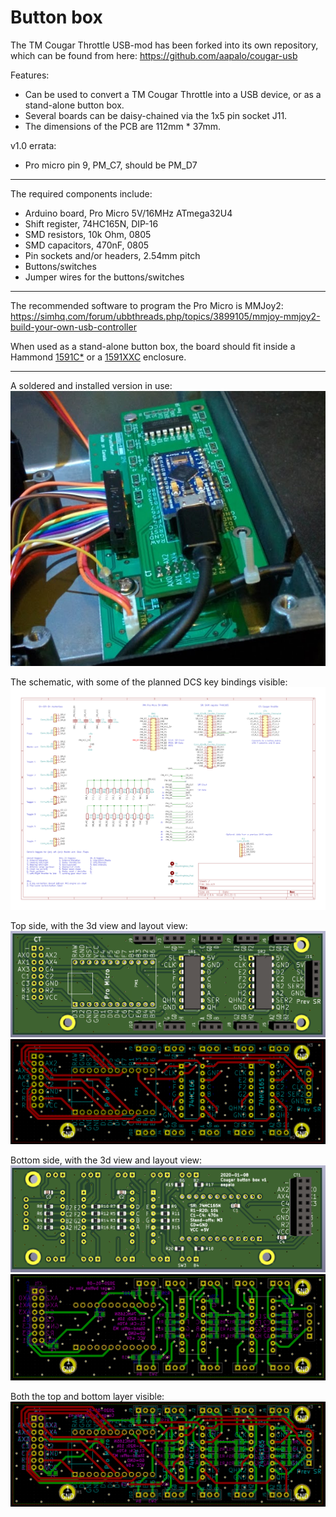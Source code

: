 # Button box

The TM Cougar Throttle USB-mod has been forked into its own repository, which can be found from here: 
<https://github.com/aapalo/cougar-usb>

Features:
- Can be used to convert a TM Cougar Throttle into a USB device, or as a stand-alone button box.
- Several boards can be daisy-chained via the 1x5 pin socket J11.
- The dimensions of the PCB are 112mm * 37mm.

v1.0 errata:
- Pro micro pin 9, PM_C7, should be PM_D7


----

The required components include:
- Arduino board, Pro Micro 5V/16MHz ATmega32U4
- Shift register, 74HC165N, DIP-16
- SMD resistors, 10k Ohm, 0805
- SMD capacitors, 470nF, 0805
- Pin sockets and/or headers, 2.54mm pitch
- Buttons/switches
- Jumper wires for the buttons/switches

----

The recommended software to program the Pro Micro is MMJoy2:
<https://simhq.com/forum/ubbthreads.php/topics/3899105/mmjoy-mmjoy2-build-your-own-usb-controller>

When used as a stand-alone button box, the board should fit inside a Hammond [1591C*](1) or a [1591XXC](2) enclosure.

[1]: <http://www.hammondmfg.com/dwg2.htm>
[2]: <https://www.hammfg.com/part/1591XXCBK>
[3]: <http://www.hammondmfg.com/dwg2XX.htm>

----

[//]: # (Todo: add pictures of a soldered version)

A soldered and installed version in use:
![](./pics/demo.png)

The schematic, with some of the planned DCS key bindings visible:
![](./pics/schema.png)

Top side, with the 3d view and layout view:
![](./pics/front_3d.png)
![](./pics/front_layout.png)

Bottom side, with the 3d view and layout view:
![](./pics/back_3d.png)
![](./pics/back_layout.png)

Both the top and bottom layer visible:
![](./pics/layout.png)
